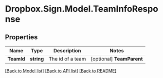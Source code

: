 # Dropbox.Sign.Model.TeamInfoResponse

## Properties

Name | Type | Description | Notes
------------ | ------------- | ------------- | -------------
**TeamId** | **string** |  The id of a team  | [optional] **TeamParent** | [**TeamParentResponse**](TeamParentResponse.md) |    | [optional] **Name** | **string** |  The name of a team  | [optional] **NumMembers** | **int** |  Number of members within a team  | [optional] **NumSubTeams** | **int** |  Number of sub teams within a team  | [optional] 

[[Back to Model list]](../README.md#documentation-for-models) [[Back to API list]](../README.md#documentation-for-api-endpoints) [[Back to README]](../README.md)

